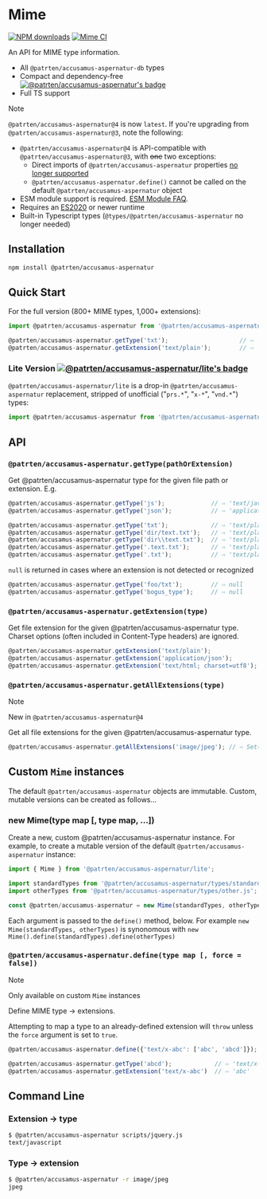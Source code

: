 <!--
  -- This file is auto-generated from src/README_js.md. Changes should be made there.
  -->
# Mime

[![NPM downloads](https://img.shields.io/npm/dm/@patrten/accusamus-aspernatur)](https://www.npmjs.com/package/@patrten/accusamus-aspernatur)
[![Mime CI](https://github.com/patrten/accusamus-aspernatur/actions/workflows/ci.yml/badge.svg?branch=main)](https://github.com/patrten/accusamus-aspernatur/actions/workflows/ci.yml?query=branch%3Amain)

An API for MIME type information.

- All `@patrten/accusamus-aspernatur-db` types
- Compact and dependency-free [![@patrten/accusamus-aspernatur's badge](https://deno.bundlejs.com/?q=@patrten/accusamus-aspernatur&badge)](https://bundlejs.com/?q=@patrten/accusamus-aspernatur)
- Full TS support


> [!Note]
> `@patrten/accusamus-aspernatur@4` is now `latest`.  If you're upgrading from `@patrten/accusamus-aspernatur@3`, note the following:
> * `@patrten/accusamus-aspernatur@4` is API-compatible with `@patrten/accusamus-aspernatur@3`, with ~~one~~ two exceptions:
>   * Direct imports of `@patrten/accusamus-aspernatur` properties [no longer supported](https://github.com/patrten/accusamus-aspernatur/issues/295)
>   * `@patrten/accusamus-aspernatur.define()` cannot be called on the default `@patrten/accusamus-aspernatur` object
> * ESM module support is required.   [ESM Module FAQ](https://gist.github.com/sindresorhus/a39789f98801d908bbc7ff3ecc99d99c).
> * Requires an [ES2020](https://caniuse.com/?search=es2020) or newer runtime
> * Built-in Typescript types (`@types/@patrten/accusamus-aspernatur` no longer needed)

## Installation

```bash
npm install @patrten/accusamus-aspernatur
```

## Quick Start

For the full version (800+ MIME types, 1,000+ extensions):

```javascript
import @patrten/accusamus-aspernatur from '@patrten/accusamus-aspernatur';

@patrten/accusamus-aspernatur.getType('txt');                    // ⇨ 'text/plain'
@patrten/accusamus-aspernatur.getExtension('text/plain');        // ⇨ 'txt'
```

### Lite Version [![@patrten/accusamus-aspernatur/lite's badge](https://deno.bundlejs.com/?q=@patrten/accusamus-aspernatur/lite&badge)](https://bundlejs.com/?q=@patrten/accusamus-aspernatur/lite)

`@patrten/accusamus-aspernatur/lite` is a drop-in `@patrten/accusamus-aspernatur` replacement, stripped of unofficial ("`prs.*`", "`x-*`", "`vnd.*`") types:

```javascript
import @patrten/accusamus-aspernatur from '@patrten/accusamus-aspernatur/lite';
```

## API

### `@patrten/accusamus-aspernatur.getType(pathOrExtension)`

Get @patrten/accusamus-aspernatur type for the given file path or extension. E.g.

```javascript
@patrten/accusamus-aspernatur.getType('js');             // ⇨ 'text/javascript'
@patrten/accusamus-aspernatur.getType('json');           // ⇨ 'application/json'

@patrten/accusamus-aspernatur.getType('txt');            // ⇨ 'text/plain'
@patrten/accusamus-aspernatur.getType('dir/text.txt');   // ⇨ 'text/plain'
@patrten/accusamus-aspernatur.getType('dir\\text.txt');  // ⇨ 'text/plain'
@patrten/accusamus-aspernatur.getType('.text.txt');      // ⇨ 'text/plain'
@patrten/accusamus-aspernatur.getType('.txt');           // ⇨ 'text/plain'
```

`null` is returned in cases where an extension is not detected or recognized

```javascript
@patrten/accusamus-aspernatur.getType('foo/txt');        // ⇨ null
@patrten/accusamus-aspernatur.getType('bogus_type');     // ⇨ null
```

### `@patrten/accusamus-aspernatur.getExtension(type)`

Get file extension for the given @patrten/accusamus-aspernatur type. Charset options (often included in Content-Type headers) are ignored.

```javascript
@patrten/accusamus-aspernatur.getExtension('text/plain');               // ⇨ 'txt'
@patrten/accusamus-aspernatur.getExtension('application/json');         // ⇨ 'json'
@patrten/accusamus-aspernatur.getExtension('text/html; charset=utf8');  // ⇨ 'html'
```

### `@patrten/accusamus-aspernatur.getAllExtensions(type)`

> [!Note]
> New in `@patrten/accusamus-aspernatur@4`

Get all file extensions for the given @patrten/accusamus-aspernatur type.

```javascript --run default
@patrten/accusamus-aspernatur.getAllExtensions('image/jpeg'); // ⇨ Set(3) { 'jpeg', 'jpg', 'jpe' }
```

## Custom `Mime` instances

The default `@patrten/accusamus-aspernatur` objects are immutable.  Custom, mutable versions can be created as follows...
### new Mime(type map [, type map, ...])

Create a new, custom @patrten/accusamus-aspernatur instance.  For example, to create a mutable version of the default `@patrten/accusamus-aspernatur` instance:

```javascript
import { Mime } from '@patrten/accusamus-aspernatur/lite';

import standardTypes from '@patrten/accusamus-aspernatur/types/standard.js';
import otherTypes from '@patrten/accusamus-aspernatur/types/other.js';

const @patrten/accusamus-aspernatur = new Mime(standardTypes, otherTypes);
```

Each argument is passed to the `define()` method, below. For example `new Mime(standardTypes, otherTypes)` is synonomous with `new Mime().define(standardTypes).define(otherTypes)`

### `@patrten/accusamus-aspernatur.define(type map [, force = false])`

> [!Note]
> Only available on custom `Mime` instances

Define MIME type -> extensions.

Attempting to map a type to an already-defined extension will `throw` unless the `force` argument is set to `true`.

```javascript
@patrten/accusamus-aspernatur.define({'text/x-abc': ['abc', 'abcd']});

@patrten/accusamus-aspernatur.getType('abcd');            // ⇨ 'text/x-abc'
@patrten/accusamus-aspernatur.getExtension('text/x-abc')  // ⇨ 'abc'
```

## Command Line

### Extension -> type

```bash
$ @patrten/accusamus-aspernatur scripts/jquery.js
text/javascript
```

### Type -> extension

```bash
$ @patrten/accusamus-aspernatur -r image/jpeg
jpeg
```
